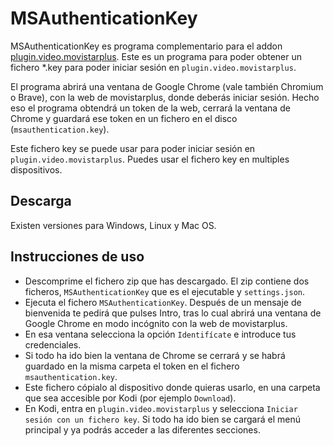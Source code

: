 
# MSAuthenticationKey

MSAuthenticationKey es programa complementario para el addon [plugin.video.movistarplus](https://github.com/Paco8/plugin.video.movistarplus).
Este es un programa para poder obtener un fichero *.key para poder
iniciar sesión en `plugin.video.movistarplus`.

El programa abrirá una ventana de Google Chrome (vale también Chromium o Brave), con la web
de movistarplus, donde deberás iniciar sesión. Hecho eso el programa obtendrá un token de la web,
cerrará la ventana de Chrome y guardará ese token en un fichero en el disco (`msauthentication.key`).

Este fichero key se puede usar para poder iniciar sesión en `plugin.video.movistarplus`. 
Puedes usar el fichero key en multiples dispositivos.

## Descarga
Existen versiones para Windows, Linux y Mac OS.

## Instrucciones de uso
- Descomprime el fichero zip que has descargado. El zip contiene dos 
ficheros, `MSAuthenticationKey` que es el ejecutable y `settings.json`.
- Ejecuta el fichero `MSAuthenticationKey`. Después de un mensaje de
bienvenida te pedirá que pulses Intro, tras lo cual abrirá una
ventana de Google Chrome en modo incógnito con la web de movistarplus.
- En esa ventana selecciona la opción `Identifícate` e introduce
tus credenciales.
- Si todo ha ido bien la ventana de Chrome se cerrará y se habrá
guardado en la misma carpeta el token en el fichero `msauthentication.key`.
- Este fichero cópialo al dispositivo donde quieras usarlo, en una
carpeta que sea accesible por Kodi (por ejemplo `Download`).
- En Kodi, entra en `plugin.video.movistarplus` y selecciona
`Iniciar sesión con un fichero key`.
Si todo ha ido bien se cargará el menú principal y ya podrás
acceder a las diferentes secciones.


